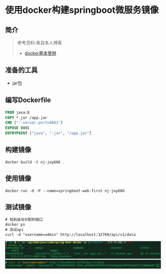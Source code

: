 # 使用docker构建springboot微服务镜像

## 简介

> 参考资料:来自本人博客
>
> * [docker基本使用](https://blog.nj-jay.com/docker%e5%9f%ba%e6%9c%ac%e4%bd%bf%e7%94%a8/)

## 准备的工具

* jar包

## 编写Dockerfile

```dockerfile
FROM java:8
COPY *.jar /app.jar
CMD ["--server.port=8081"]
EXPOSE 8081
ENTRYPOINT ["java", "-jar", "/app.jar"]
```

## 构建镜像

```shell
docker build -t nj-jay666 .
```

## 使用镜像

```shell
docker run -d -P --name=springboot-web-first nj-jay666
```

## 测试镜像

```shell
# 找到自动分配的端口
docker ps 
# 测试api
curl -d "username=admin" http://localhost:32769/api/v1/data
```

<img src="img/spring-boot-docker1.png" style="zoom:67%;" />

<img src="img/spring-boot-docker2.png" style="zoom:67%;" />

